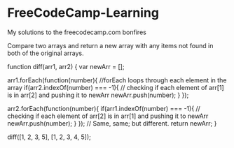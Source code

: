 # FreeCodeCamp-Learning
My solutions to the freecodecamp.com bonfires

Compare two arrays and return a new array with any items not found in both of the original arrays.

function diff(arr1, arr2) {
  var newArr = [];
  
  arr1.forEach(function(number){ //forEach loops through each element in the array
    if(arr2.indexOf(number) === -1){ // checking if each element of arr[1] is in arr[2] and pushing it to newArr 
      newArr.push(number);
    }
  });
  
  arr2.forEach(function(number){ 
    if(arr1.indexOf(number) === -1){ // checking if each element of arr[2] is in arr[1] and pushing it to newArr
      newArr.push(number);
    }
  });
  // Same, same; but different.
  return newArr;
}

diff([1, 2, 3, 5], [1, 2, 3, 4, 5]);
